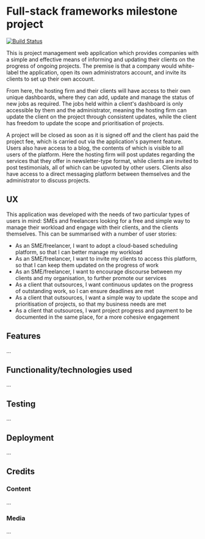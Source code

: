 # Full-stack frameworks milestone project

[![Build Status](https://travis-ci.org/samalty/full-stack-project.svg?branch=master)](https://travis-ci.org/samalty/full-stack-project)

This is project management web application which provides companies with a simple and effective means of informing and updating 
their clients on the progress of ongoing projects. The premise is that a company would white-label the application, open its own 
administrators account, and invite its clients to set up their own account.

From here, the hosting firm and their clients will have access to their own unique dashboards, where they can add, update and 
manage the status of new jobs as required. The jobs held within a client's dashboard is only accessible by them and the administrator, 
meaning the hosting firm can update the client on the project through consistent updates, while the client has freedom to update the 
scope and prioritisation of projects.

A project will be closed as soon as it is signed off and the client has paid the project fee, which is carried out via the application's 
payment feature. Users also have access to a blog, the contents of which is visible to all users of the platform. Here the hosting firm 
will post updates regarding the services that they offer in newsletter-type format, while clients are invited to post testimonials, all 
of which can be upvoted by other users. Clients also have access to a direct messaging platform between themselves and the administrator 
to discuss projects.

## UX

This application was developed with the needs of two particular types of users in mind: SMEs and freelancers looking for a free and simple 
way to manage their workload and engage with their clients, and the clients themselves. This can be summarised with a number of user stories:

- As an SME/freelancer, I want to adopt a cloud-based scheduling platform, so that I can better manage my workload
- As an SME/freelancer, I want to invite my clients to access this platform, so that I can keep them updated on the progress of work
- As an SME/freelancer, I want to encourage discourse between my clients and my organisation, to further promote our services
- As a client that outsources, I want continuous updates on the progress of outstanding work, so I can ensure deadlines are met
- As a client that outsources, I want a simple way to update the scope and prioritisation of projects, so that my business needs are met
- As a client that outsources, I want project progress and payment to be documented in the same place, for a more cohesive engagement

## Features

...

## Functionality/technologies used

...

## Testing

...

## Deployment

...

## Credits

### Content

...

### Media

...